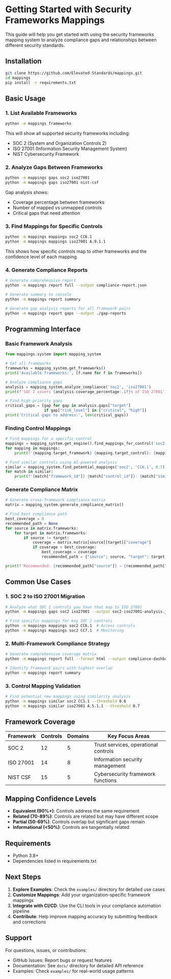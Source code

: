 # Getting Started with Security Frameworks Mappings

This guide will help you get started with using the security frameworks mapping system to analyze compliance gaps and relationships between different security standards.

## Installation

```bash
git clone https://github.com/Elevated-Standards/mappings.git
cd mappings
pip install -r requirements.txt
```

## Basic Usage

### 1. List Available Frameworks

```bash
python -m mappings frameworks
```

This will show all supported security frameworks including:
- SOC 2 (System and Organization Controls 2)
- ISO 27001 (Information Security Management System)
- NIST Cybersecurity Framework

### 2. Analyze Gaps Between Frameworks

```bash
python -m mappings gaps soc2 iso27001
python -m mappings gaps iso27001 nist-csf
```

Gap analysis shows:
- Coverage percentage between frameworks
- Number of mapped vs unmapped controls
- Critical gaps that need attention

### 3. Find Mappings for Specific Controls

```bash
python -m mappings mappings soc2 CC6.1
python -m mappings mappings iso27001 A.9.1.1
```

This shows how specific controls map to other frameworks and the confidence level of each mapping.

### 4. Generate Compliance Reports

```bash
# Generate comprehensive report
python -m mappings report full --output compliance-report.json

# Generate summary to console
python -m mappings report summary

# Generate gap analysis reports for all framework pairs
python -m mappings report gaps --output ./gap-reports
```

## Programming Interface

### Basic Framework Analysis

```python
from mappings.system import mapping_system

# Get all frameworks
frameworks = mapping_system.get_frameworks()
print('Available frameworks:', [f.name for f in frameworks])

# Analyze compliance gaps
analysis = mapping_system.analyze_compliance('soc2', 'iso27001')
print(f'SOC 2 covers {analysis.coverage_percentage:.1f}% of ISO 27001')

# Find high-priority gaps
critical_gaps = [gap for gap in analysis.gaps["target"] 
                 if gap["risk_level"] in ["critical", "high"]]
print('Critical gaps to address:', len(critical_gaps))
```

### Finding Control Mappings

```python
# Find mappings for a specific control
mappings = mapping_system.get_engine().find_mappings_for_control('soc2', 'CC6.1')
for mapping in mappings:
    print(f'{mapping.target_framework} {mapping.target_control}: {mapping.mapping_type}')

# Find similar controls using AI-powered analysis
similar = mapping_system.find_potential_mappings('soc2', 'CC6.1', 0.7)
for match in similar:
    print(f'{match["framework_id"]} {match["control_id"]}: {match["similarity"] * 100:.0f}% similar')
```

### Generate Compliance Matrix

```python
# Generate cross-framework compliance matrix
matrix = mapping_system.generate_compliance_matrix()

# Find best compliance path
best_coverage = 0
recommended_path = None
for source in matrix.frameworks:
    for target in matrix.frameworks:
        if source != target:
            coverage = matrix.matrix[source][target]["coverage"]
            if coverage > best_coverage:
                best_coverage = coverage
                recommended_path = {"source": source, "target": target, "coverage": coverage}

print(f'Recommended: {recommended_path["source"]} → {recommended_path["target"]} ({recommended_path["coverage"]:.1f}%)')
```

## Common Use Cases

### 1. SOC 2 to ISO 27001 Migration

```bash
# Analyze what SOC 2 controls you have that map to ISO 27001
python -m mappings gaps soc2 iso27001 --output soc2-iso27001-analysis.json

# Find specific mappings for key SOC 2 controls
python -m mappings mappings soc2 CC6.1  # Access controls
python -m mappings mappings soc2 CC7.1  # Monitoring
```

### 2. Multi-Framework Compliance Strategy

```bash
# Generate comprehensive coverage matrix
python -m mappings report full --format html --output compliance-dashboard.html

# Identify framework pairs with highest overlap
python -m mappings report summary
```

### 3. Control Mapping Validation

```bash
# Find potential new mappings using similarity analysis
python -m mappings similar soc2 CC1.1 --threshold 0.6
python -m mappings similar iso27001 A.5.1.1 --threshold 0.7
```

## Framework Coverage

| Framework | Controls | Domains | Key Focus Areas |
|-----------|----------|---------|-----------------|
| SOC 2 | 12 | 5 | Trust services, operational controls |
| ISO 27001 | 14 | 8 | Information security management |
| NIST CSF | 15 | 5 | Cybersecurity framework functions |

## Mapping Confidence Levels

- **Equivalent (90%+)**: Controls address the same requirement
- **Related (70-89%)**: Controls are related but may have different scope
- **Partial (50-69%)**: Controls overlap but significant gaps remain
- **Informational (<50%)**: Controls are tangentially related

## Requirements

- Python 3.8+
- Dependencies listed in requirements.txt

## Next Steps

1. **Explore Examples**: Check the `examples/` directory for detailed use cases
2. **Customize Mappings**: Add your organization-specific framework mappings
3. **Integrate with CI/CD**: Use the CLI tools in your compliance automation pipeline
4. **Contribute**: Help improve mapping accuracy by submitting feedback and corrections

## Support

For questions, issues, or contributions:
- GitHub Issues: Report bugs or request features
- Documentation: See `docs/` directory for detailed API reference
- Examples: Check `examples/` for real-world usage patterns